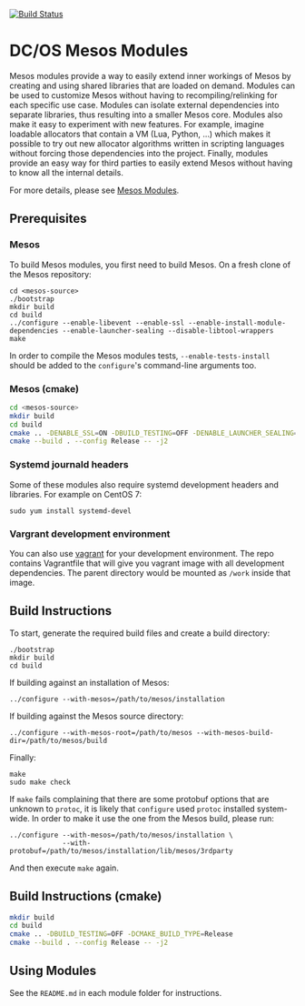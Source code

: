 [![Build Status](https://jenkins.mesosphere.com/service/jenkins/buildStatus/icon?job=mesos/modules/DCOS_Mesos_Modules-nightly)](https://jenkins.mesosphere.com/service/jenkins/job/mesos/job/modules/job/DCOS_Mesos_Modules-nightly/)

# DC/OS Mesos Modules

Mesos modules provide a way to easily extend inner workings of Mesos by creating
and using shared libraries that are loaded on demand. Modules can be used to
customize Mesos without having to recompiling/relinking for each specific use
case. Modules can isolate external dependencies into separate libraries, thus
resulting into a smaller Mesos core. Modules also make it easy to experiment
with new features. For example, imagine loadable allocators that contain a VM
(Lua, Python, …) which makes it possible to try out new allocator algorithms
written in scripting languages without forcing those dependencies into the
project. Finally, modules provide an easy way for third parties to easily extend
Mesos without having to know all the internal details.

For more details, please see
[Mesos Modules](http://mesos.apache.org/documentation/latest/modules/).

## Prerequisites

### Mesos

To build Mesos modules, you first need to build Mesos.
On a fresh clone of the Mesos repository:
```
cd <mesos-source>
./bootstrap
mkdir build
cd build
../configure --enable-libevent --enable-ssl --enable-install-module-dependencies --enable-launcher-sealing --disable-libtool-wrappers
make
```

In order to compile the Mesos modules tests, `--enable-tests-install`
should be added to the `configure`'s command-line arguments too.

### Mesos (cmake)

```sh
cd <mesos-source>
mkdir build
cd build
cmake .. -DENABLE_SSL=ON -DBUILD_TESTING=OFF -DENABLE_LAUNCHER_SEALING=ON -DCMAKE_BUILD_TYPE=Release
cmake --build . --config Release -- -j2
```

### Systemd journald headers

Some of these modules also require systemd development headers and libraries.
For example on CentOS 7:
```
sudo yum install systemd-devel
```

### Vargrant development environment

You can also use [vagrant](https://www.vagrantup.com/) for your development
environment. The repo contains Vagrantfile that will give you vagrant image with
all development dependencies. The parent directory would be mounted as `/work`
inside that image.

## Build Instructions

To start, generate the required build files and create a build directory:
```
./bootstrap
mkdir build
cd build
```

If building against an installation of Mesos:
```
../configure --with-mesos=/path/to/mesos/installation
```

If building against the Mesos source directory:
```
../configure --with-mesos-root=/path/to/mesos --with-mesos-build-dir=/path/to/mesos/build
```

Finally:
```
make
sudo make check
```

If `make` fails complaining that there are some protobuf options that are
unknown to `protoc`, it is likely that `configure` used `protoc` installed
system-wide. In order to make it use the one from the Mesos build, please
run:

```
../configure --with-mesos=/path/to/mesos/installation \
             --with-protobuf=/path/to/mesos/installation/lib/mesos/3rdparty
```

And then execute `make` again.

## Build Instructions (cmake)

```sh
mkdir build
cd build
cmake .. -DBUILD_TESTING=OFF -DCMAKE_BUILD_TYPE=Release
cmake --build . --config Release -- -j2
```

## Using Modules

See the `README.md` in each module folder for instructions.
